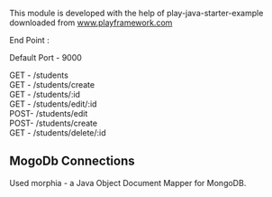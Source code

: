 This module is developed with the help of play-java-starter-example downloaded from www.playframework.com

End Point :   

Default Port - 9000

GET - /students                   
GET - /students/create             
GET - /students/:id                
GET - /students/edit/:id           
POST- /students/edit               
POST- /students/create             
GET -  /students/delete/:id        

## MogoDb Connections

Used morphia - a Java Object Document Mapper for MongoDB.
